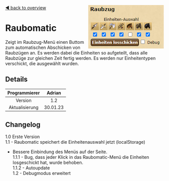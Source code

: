 [◀️ back to overview](https://github.com/laicosvk/DSS#Downloads "back to overview")
<img align="right" src="picture.PNG"/>

# Raubomatic
Zeigt im Raubzug-Menü einen Buttom zum automatischen Abschicken von Raubzügen an. Es werden dabei die Einheiten so aufgeteilt, dass alle Raubzüge zur gleichen Zeit fertig werden. Es werden nur Einheitentypen verschickt, die ausgewählt wurden.

## Details

| Programmierer | Adrian |
| :---: | :---: |
| Version | 1.2 |
| Aktualisierung | 30.01.23 |

## Changelog

1.0 Erste Version</br>
1.1 - Raubomatic speichert die Einheitenauswahl jetzt (localStorage)</br>
 - Bessere Einbindung des Menüs auf der Seite.</br>
1.1.1 - Bug, dass jeder Klick in das Raubomatic-Menü die Einheiten losgeschickt hat, wurde behoben.</br>
1.1.2 - Autoupdate</br>
1.2 - Debugmodus erweitert</br>